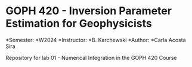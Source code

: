 # GOPH 420 - Inversion Parameter Estimation for Geophysicists

*Semester: *W2024
*Instructor: *B. Karchewski
*Author: *Carla Acosta Sira

Repository for lab 01 - Numerical Integration in the GOPH 420 Course
